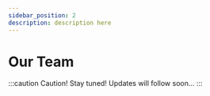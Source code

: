 ```yaml
---
sidebar_position: 2
description: description here
---
```


# Our Team

:::caution Caution!
Stay tuned! Updates will follow soon...
:::